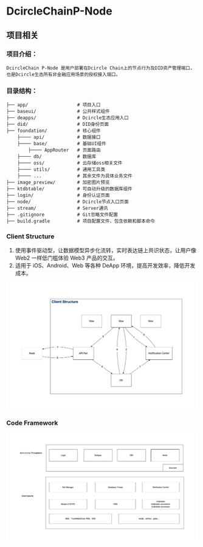 # DcircleChainP-Node

## 项目相关

### 项目介绍：

    DcircleChain P-Node 是用户部署在Dcircle Chain上的节点行为及DID资产管理端口，也是Dcircle生态所有非金融应用场景的授权接入端口。

### 目录结构：

    ├── app/                  # 项目入口
    ├── baseui/               # 公共样式组件
    ├── deapps/               # Dcircle生态应用入口
    ├── did/                  # DID身份页面
    ├── foundation/           # 核心组件
        ├──── api/            # 数据接口
        ├──── base/           # 基础UI组件
            ├──── AppRouter   # 页面路由
        ├──── db/             # 数据库
        ├──── oss/            # 云存储oss相关文件
        ├──── utils/          # 通用工具类
        ├──── ...             # 其余文件为具体业务文件
    ├── image_preview/        # 加密图片预览
    ├── ktdbtable/            # 可自动升级的数据库组件
    ├── login/                # 身份认证页面
    ├── node/                 # Dcircle节点入口页面
    ├── stream/               # Server通讯
    ├── .gitignore            # Git忽略文件配置
    ├── build.gradle          # 项目配置文件，包含依赖和脚本命令


### Client Structure

1. 使用事件驱动型，让数据模型异步化流转，实时表达链上共识状态，让用户像 Web2 一样低门槛体验 Web3 产品的交互。
2. 适用于 iOS、Android、Web 等各种 DeApp 环境，提高开发效率，降低开发成本。

![Client Structure.jpg](..%2F..%2Fresource%2FClient%20Structure.jpg)

### Code Framework
![DcircleChainP-Node.jpg](..%2F..%2Fresource%2FDcircleChainP-Node.jpg)

